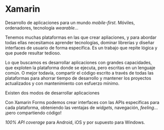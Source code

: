 # Xamarin

Desarrollo de aplicaciones para un mundo _mobile-first_. Móviles, ordenadores, tecnología _wearable_...

Tenemos muchas plataformas en las que crear apliaciones, y para abordar todas ellas necesitamos aprender tecnologías, dominar librerías y diseñar interfaces de usuario de forma específica. Es un trabajo que repite lógica y que puede resultar tedioso.

Lo que buscamos es desarrollar aplicaciones con grandes capacidades, que exploten la plataforma donde se ejecuta, pero escritas en un lenguaje común. O mejor todavía, compartir el código escrito a través de todas las plataformas para ahorrar tiempo de desarrollo y mantener los proyectos actualizados y con mantenimiento con esfuerzo mínimo.

Existen dos modos de desarrollar aplicaciones

Con Xamarin Forms podemos crear interfaces con las APIs específicas para cada plataforma, obteniendo las ventajas de _widgets_, navegación, _feeling_... ¡pero compartiendo código!

_100% API coverage_ para Android, iOS y por supuesto para Windows.